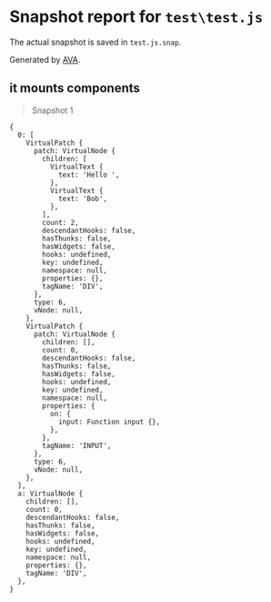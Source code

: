 # Snapshot report for `test\test.js`

The actual snapshot is saved in `test.js.snap`.

Generated by [AVA](https://ava.li).

## it mounts components

> Snapshot 1

    {
      0: [
        VirtualPatch {
          patch: VirtualNode {
            children: [
              VirtualText {
                text: 'Hello ',
              },
              VirtualText {
                text: 'Bob',
              },
            ],
            count: 2,
            descendantHooks: false,
            hasThunks: false,
            hasWidgets: false,
            hooks: undefined,
            key: undefined,
            namespace: null,
            properties: {},
            tagName: 'DIV',
          },
          type: 6,
          vNode: null,
        },
        VirtualPatch {
          patch: VirtualNode {
            children: [],
            count: 0,
            descendantHooks: false,
            hasThunks: false,
            hasWidgets: false,
            hooks: undefined,
            key: undefined,
            namespace: null,
            properties: {
              on: {
                input: Function input {},
              },
            },
            tagName: 'INPUT',
          },
          type: 6,
          vNode: null,
        },
      ],
      a: VirtualNode {
        children: [],
        count: 0,
        descendantHooks: false,
        hasThunks: false,
        hasWidgets: false,
        hooks: undefined,
        key: undefined,
        namespace: null,
        properties: {},
        tagName: 'DIV',
      },
    }
